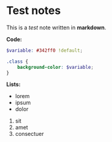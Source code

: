 # Test notes

This is a _test_ note written in **markdown**.

**Code:**

```scss
$variable: #342ff0 !default;

.class {
    background-color: $variable;
}
```

**Lists:**

- lorem
- ipsum
- dolor

1. sit
2. amet
3. consectuer
